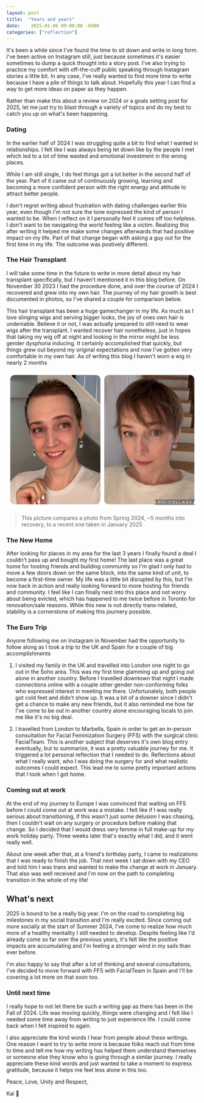 ```yaml
---
layout: post
title:  "Years and years"
date:    2025-01-06 09:00:00 -0400
categories: ["reflection"]
---
```


It's been a while since I've found the time to sit down and write in long form. I've been active on Instagram still, just because sometimes it's easier sometimes to dump a quick thought into a story post. I've also trying to practice my comfort with off-the-cuff public speaking through Instagram stories a little bit. In any case, I've really wanted to find more time to write because I have a pile of things to talk about. Hopefully this year I can find a way to get more ideas on paper as they happen.

Rather than make this about a review on 2024 or a goals setting post for 2025, let me just try to blast through a variety of topics and do my best to catch you up on what's been happening.

### Dating
In the earlier half of 2024 I was struggling quite a bit to find what I wanted in relationships. I felt like I was always being let down like by the people I met which led to a lot of time wasted and emotional investment in the wrong places.

While I am still single, I do feel things got a lot better in the second half of the year. Part of it came out of continuously growing, learning and becoming a more confident person with the right energy and attitude to attract better people.

I don't regret writing about frustration with dating challenges earlier this year, even though I'm not sure the tone expressed the kind of person I wanted to be. When I reflect on it I personally feel it comes off too helpless. I don't want to be navigating the world feeling like a victim. Realizing this after writing it helped me make some changes afterwards that had positive impact on my life. Part of that change began with asking a guy out for the first time in my life. The outcome was postively different.

### The Hair Transplant
I will take some time in the future to write in more detail about my hair transplant specifically, but I haven't mentioned it in this blog before. On November 30 2023 I had the procedure done, and over the course of 2024 I recovered and grew into my own hair. The journey of my hair growth is best documented in photos, so I've shared a couple for comparison below.

This hair transplant has been a huge gamechanger in my life. As much as I love slinging wigs and serving bigger looks, the joy of ones own hair is undeniable. Believe it or not, I was actually prepared to still need to wear wigs after the transplant. I wanted recover hair nonetheless, just in hopes that taking my wig off at night and looking in the mirror might be less gender dysphoria inducing. It certainly accomplished that quickly, but things grew out beyond my original expectations and now I've gotten very comfortable in my own hair. As of writing this blog I haven't worn a wig in nearly 2 months

![Comparing early hair to recently](/public/post-images/hair-comparison.jpg)
> This picture compares a photo from Spring 2024, ~5 months into recovery, to a recent one taken in January 2025

### The New Home
After looking for places in my area for the last 3 years I finally found a deal I couldn't pass up and bought my first home! The last place was a great home for hosting friends and building community so I'm glad I only had to move a few doors down on the same block, into the same kind of unit, to become a first-time owner. My life was a little bit disrupted by this, but I'm now back in action and really looking forward to more hosting for friends and community. I feel like I can finally nest into this place and not worry about being evicted, which has happened to me twice before in Toronto for renovation/sale reasons. While this new is not directly trans-related, stability is a cornerstone of making this journery possible.

### The Euro Trip
Anyone following me on Instagram in November had the opportunity to follow along as I took a trip to the UK and Spain for a couple of big accomplishments

1. I visited my family in the UK and travelled into London one night to go out in the Soho area. This was my first time glamming up and going out alone in another country. Before I travelled downtown that night I made connections online with a couple other gender non-conforming folks who expressed interest in meeting me there. Unfortunately, both people got cold feet and didn't show up. It was a bit of a downer since I didn't get a chance to make any new friends, but it also reminded me how far I've come to be out in another country alone encouraging locals to join me like it's no big deal.

2. I travelled from London to Marbella, Spain in order to get an in-person consultation for Facial Feminization Surgery (FFS) with the surgical clinic FacialTeam. This is another subject that deserves it's own blog entry eventually, but to summarize, it was a pretty valuable journey for me. It triggered a lot personal reflection that I needed to do. Reflections about what I really want, who I was doing the surgery for and what realistic outcomes I could expect. This lead me to some pretty important actions that I took when I got home.

### Coming out at work
At the end of my journey to Europe I was convinced that waiting on FFS before I could come out at work was a mistake. I felt like if I was really serious about transitioning, if this wasn't just some delusion I was chasing, then I couldn't wait on any surgery or procedure before making that change. So I decided that I would dress very femme in full make-up for my work holiday party. Three weeks later that's exactly what I did, and it went really well. 

About one week after that, at a friend's birthday party, I came to realizations that I was ready to finish the job. That next week I sat down with my CEO and told him I was trans and wanted to make the change at work in January. That also was well received and I'm now on the path to completing transition in the whole of my life!

## What's next
2025 is bound to be a really big year. I'm on the road to completing big milestones in my social transition and I'm really excited. Since coming out more socially at the start of Summer 2024, I've come to realize how much more of a healthy mentality I still needed to develop. Despite feeling like I'd already come so far over the previous years, it's felt like the positive impacts are accumulating and I'm feeling a stronger wind in my sails than ever before.

I'm also happy to say that after a lot of thinking and several consultations, I've decided to move forward with FFS with FacialTeam in Spain and I'll be covering a lot more on that soon too.

### Until next time
I really hope to not let there be such a writing gap as there has been in the Fall of 2024. Life was moving quickly, things were changing and I felt like I needed some time away from writing to just experience life. I could come back when I felt inspired to again. 

I also appreciate the kind words I hear from people about these writings. One reason I want to try to write more is because folks reach out from time to time and tell me how my writing has helped them understand themselves or someone else they know who is going through a similar journey. I really appreciate these kind words and just wanted to take a moment to express gratitude, because it helps me feel less alone in this too.

Peace, Love, Unity and Respect,

Kai 🫶